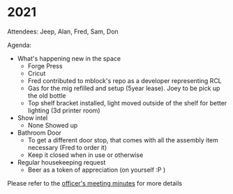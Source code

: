 # 2021

Attendees: Jeep, Alan, Fred, Sam, Don

Agenda:

* What's happening new in the space
  * Forge Press
  * Cricut
  * Fred contributed to mblock's repo  as a developer representing RCL
  * Gas for the mig refilled and setup \(5year lease\). Joey to be pick up the old bottle
  * Top shelf bracket installed, light moved outside of the shelf for better lighting \(3d printer room\)
* Show intel
  * None Showed up
* Bathroom Door
  * To get a different door stop, that comes with all the assembly item necessary \(Fred to order it\)
  * Keep it closed when in use or otherwise
* Regular housekeeping request
  * Beer as a token of appreciation \(on yourself :P \)

Please refer to the [officer's meeting minutes](https://wiki.rivercitylabs.space/meetings/officers/2021/09-07-2021) for more details

